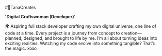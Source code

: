 #🎀TanaCreates 

**'Digital Craftswoman (Developer)'**

🌍 Aspiring full stack developer crafting my own digital universe, one line of code at a time. Every project is a journey from concept to creation—planned, designed, and brought to life by me. I’m all about turning ideas into exciting realities. Watching my code evolve into something tangible? That’s the magic. xoxo

<!--
**TanaCreates/TanaCreates** is a ✨ _special_ ✨ repository because its `README.md` (this file) appears on your GitHub profile.

Here are some ideas to get you started:

- 🔭 I’m currently working on ...
- 🌱 I’m currently learning ...
- 👯 I’m looking to collaborate on ...
- 🤔 I’m looking for help with ...
- 💬 Ask me about ...
- 📫 How to reach me: ...
- 😄 Pronouns: ...
- ⚡ Fun fact: ...
-->
